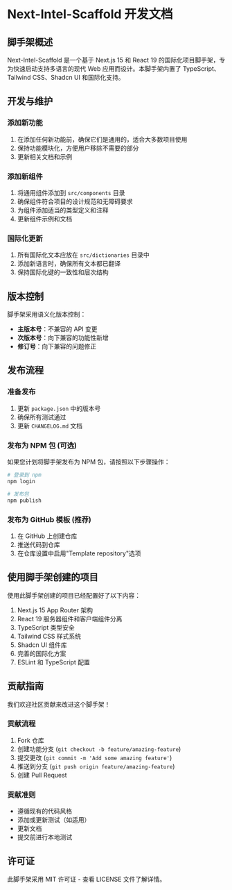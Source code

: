 # Next-Intel-Scaffold 开发文档

## 脚手架概述

Next-Intel-Scaffold 是一个基于 Next.js 15 和 React 19 的国际化项目脚手架，专为快速启动支持多语言的现代 Web 应用而设计。本脚手架内置了 TypeScript、Tailwind CSS、Shadcn UI 和国际化支持。

## 开发与维护

### 添加新功能

1. 在添加任何新功能前，确保它们是通用的，适合大多数项目使用
2. 保持功能模块化，方便用户移除不需要的部分
3. 更新相关文档和示例

### 添加新组件

1. 将通用组件添加到 `src/components` 目录
2. 确保组件符合项目的设计规范和无障碍要求
3. 为组件添加适当的类型定义和注释
4. 更新组件示例和文档

### 国际化更新

1. 所有国际化文本应放在 `src/dictionaries` 目录中
2. 添加新语言时，确保所有文本都已翻译
3. 保持国际化键的一致性和层次结构

## 版本控制

脚手架采用语义化版本控制：

- **主版本号**：不兼容的 API 变更
- **次版本号**：向下兼容的功能性新增
- **修订号**：向下兼容的问题修正

## 发布流程

### 准备发布

1. 更新 `package.json` 中的版本号
2. 确保所有测试通过
3. 更新 `CHANGELOG.md` 文档

### 发布为 NPM 包 (可选)

如果您计划将脚手架发布为 NPM 包，请按照以下步骤操作：

```bash
# 登录到 npm
npm login

# 发布包
npm publish
```

### 发布为 GitHub 模板 (推荐)

1. 在 GitHub 上创建仓库
2. 推送代码到仓库
3. 在仓库设置中启用"Template repository"选项

## 使用脚手架创建的项目

使用此脚手架创建的项目已经配置好了以下内容：

1. Next.js 15 App Router 架构
2. React 19 服务器组件和客户端组件分离
3. TypeScript 类型安全
4. Tailwind CSS 样式系统
5. Shadcn UI 组件库
6. 完善的国际化方案
7. ESLint 和 TypeScript 配置

## 贡献指南

我们欢迎社区贡献来改进这个脚手架！

### 贡献流程

1. Fork 仓库
2. 创建功能分支 (`git checkout -b feature/amazing-feature`)
3. 提交更改 (`git commit -m 'Add some amazing feature'`)
4. 推送到分支 (`git push origin feature/amazing-feature`)
5. 创建 Pull Request

### 贡献准则

- 遵循现有的代码风格
- 添加或更新测试（如适用）
- 更新文档
- 提交前进行本地测试

## 许可证

此脚手架采用 MIT 许可证 - 查看 LICENSE 文件了解详情。 